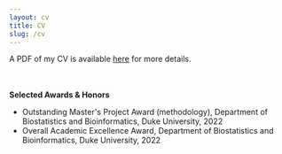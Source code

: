 ```yaml
---
layout: cv
title: CV
slug: /cv
---
```

<p>  A PDF of my CV is available <a href="https://drive.google.com/file/d/1fWT5WNnBpqIcPXy0rGmVVk6eUGiyzW8t/view?usp=sharing" target="_blank">here</a> 
	   for more details.
	</p>
	<br>
	<br>
	<b> Selected Awards & Honors </b>
	<p>
	<ul>
	    <li> Outstanding Master's Project Award (methodology), Department of Biostatistics and Bioinformatics, Duke University, 2022
      <li> Overall Academic Excellence Award, Department of Biostatistics and Bioinformatics, Duke University, 2022
	</ul>
	</p>
<br />
